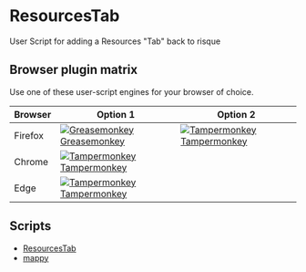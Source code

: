 # ResourcesTab
User Script for adding a Resources "Tab" back to risque

## Browser plugin matrix

Use one of these user-script engines for your browser of choice.

| Browser | Option 1 | Option 2 |
| ------- | -------- | -------- |
| Firefox | [![Greasemonkey](https://addons.cdn.mozilla.net/user-media/addon_icons/0/748-64.png?modified=1531822767)](https://addons.mozilla.org/en-US/firefox/addon/greasemonkey/) [Greasemonkey](https://addons.mozilla.org/en-US/firefox/addon/greasemonkey/) | [![Tampermonkey](https://addons.cdn.mozilla.net/user-media/addon_icons/683/683490-64.png?modified=1536869578)](https://addons.mozilla.org/en-US/firefox/addon/tampermonkey/?src=search) [Tampermonkey](https://addons.mozilla.org/en-US/firefox/addon/tampermonkey/?src=search) |
| Chrome  | [![Tampermonkey](https://addons.cdn.mozilla.net/user-media/addon_icons/683/683490-64.png?modified=1536869578)](https://addons.mozilla.org/en-US/firefox/addon/tampermonkey/?src=search) [Tampermonkey](https://addons.mozilla.org/en-US/firefox/addon/tampermonkey/?src=search) |  |
| Edge    | [![Tampermonkey](https://addons.cdn.mozilla.net/user-media/addon_icons/683/683490-64.png?modified=1536869578)](https://addons.mozilla.org/en-US/firefox/addon/tampermonkey/?src=search) [Tampermonkey](https://addons.mozilla.org/en-US/firefox/addon/tampermonkey/?src=search) | |

## Scripts

- [ResourcesTab](ResourcesTab/)
- [mappy](mappy/)